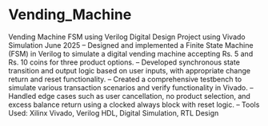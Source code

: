 # Vending_Machine
Vending Machine FSM using Verilog
Digital Design Project using Vivado Simulation June 2025
– Designed and implemented a Finite State Machine (FSM) in Verilog to simulate a digital vending machine accepting
Rs. 5 and Rs. 10 coins for three product options.
– Developed synchronous state transition and output logic based on user inputs, with appropriate change return and
reset functionality.
– Created a comprehensive testbench to simulate various transaction scenarios and verify functionality in Vivado.
– Handled edge cases such as user cancellation, no product selection, and excess balance return using a clocked
always block with reset logic.
– Tools Used: Xilinx Vivado, Verilog HDL, Digital Simulation, RTL Design
